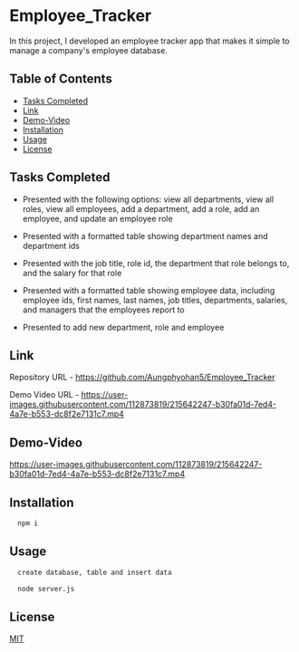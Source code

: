 # Employee_Tracker


In this project, I developed an employee tracker app that makes it simple to manage a company's employee database.


## Table of Contents

- [Tasks Completed](#TaskCompleted)
- [Link](#Link)
- [Demo-Video](#Demo-Video)
- [Installation](#Installation)
- [Usage](#Usage)
- [License](#license)



## Tasks Completed

- Presented with the following options: view all departments, view all roles, view all employees, add a department, add a role, add an employee, and update an employee role

- Presented with a formatted table showing department names and department ids

- Presented with the job title, role id, the department that role belongs to, and the salary for that role

- Presented with a formatted table showing employee data, including employee ids, first names, last names, job titles, departments, salaries, and managers that the employees report to 

- Presented to add new department, role and employee



## Link


Repository URL  - https://github.com/Aungphyohan5/Employee_Tracker

Demo Video URL -  https://user-images.githubusercontent.com/112873819/215642247-b30fa01d-7ed4-4a7e-b553-dc8f2e7131c7.mp4


## Demo-Video

https://user-images.githubusercontent.com/112873819/215642247-b30fa01d-7ed4-4a7e-b553-dc8f2e7131c7.mp4


## Installation


```bash
  npm i 
```
    

## Usage


```bash
  create database, table and insert data 

  node server.js 
```





## License

[MIT](https://choosealicense.com/licenses/mit/)

